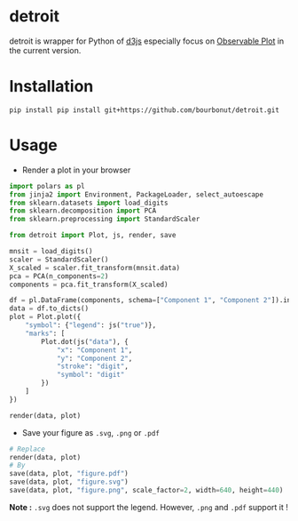 # detroit

detroit is wrapper for Python of [d3js](https://d3js.org/) especially focus on [Observable Plot](https://observablehq.com/plot/) in the current version.

# Installation

```shell
pip install pip install git+https://github.com/bourbonut/detroit.git
```

# Usage

- Render a plot in your browser

```py
import polars as pl
from jinja2 import Environment, PackageLoader, select_autoescape
from sklearn.datasets import load_digits
from sklearn.decomposition import PCA
from sklearn.preprocessing import StandardScaler

from detroit import Plot, js, render, save

mnsit = load_digits()
scaler = StandardScaler()
X_scaled = scaler.fit_transform(mnsit.data)
pca = PCA(n_components=2)
components = pca.fit_transform(X_scaled)

df = pl.DataFrame(components, schema=["Component 1", "Component 2"]).insert_column(2, pl.Series("digit", mnsit.target))
data = df.to_dicts()
plot = Plot.plot({
    "symbol": {"legend": js("true")},
    "marks": [
        Plot.dot(js("data"), {
            "x": "Component 1",
            "y": "Component 2",
            "stroke": "digit",
            "symbol": "digit"
        })
    ]
})

render(data, plot)
```

- Save your figure as `.svg`, `.png` or `.pdf`

```py
# Replace
render(data, plot)
# By
save(data, plot, "figure.pdf")
save(data, plot, "figure.svg")
save(data, plot, "figure.png", scale_factor=2, width=640, height=440)
```

**Note :** `.svg` does not support the legend. However, `.png` and `.pdf` support it !

